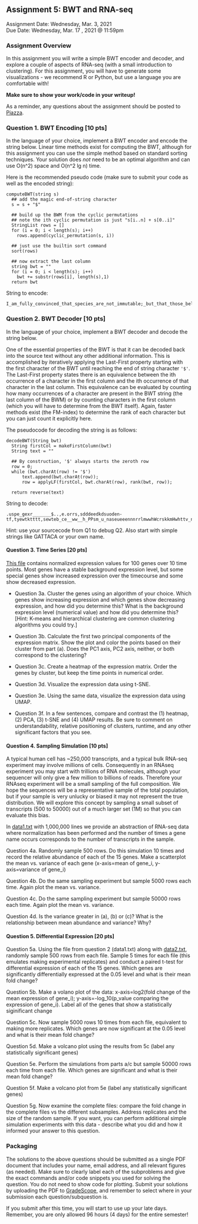 ## Assignment 5: BWT and RNA-seq
Assignment Date: Wednesday, Mar. 3, 2021 <br>
Due Date: Wednesday, Mar. 17 , 2021 @ 11:59pm <br>

### Assignment Overview

In this assignment you will write a simple BWT encoder and decoder, and explore a couple of aspects of RNA-seq (with a small introduction to clustering). For this assignment, you will have to generate some visualizations - we recommend R or Python, but use a language you are comfortable with! 

 **Make sure to show your work/code in your writeup!**

As a reminder, any questions about the assignment should be posted to [Piazza](https://piazza.com/class/kkbggatvarnj0).

### Question 1. BWT Encoding [10 pts]

In the language of your choice, implement a BWT encoder and encode the string below. Linear time methods exist for computing the BWT, although for this assignment you can use the simple method based on standard sorting techniques. Your solution does *not* need to be an optimal algorithm and can use O(n^2) space and O(n^2 lg n) time. 

Here is the recommended pseudo code (make sure to submit your code as well as the encoded string):

```
computeBWT(string s)
  ## add the magic end-of-string character
  s = s + "$"
 
  ## build up the BWM from the cyclic permutations
  ## note the ith cyclic permutation is just "s[i..n] + s[0..i]"
  StringList rows = []
  for (i = 0; i < length(s); i++)
    rows.append(cyclic_permutation(s, i))

  ## just use the builtin sort command
  sort(rows)

  ## now extract the last column
  string bwt = ""
  for (i = 0; i < length(s); i++)
    bwt += substr(rows[i], length(s),1)
  return bwt
```

String to encode:
```
I_am_fully_convinced_that_species_are_not_immutable;_but_that_those_belonging_to_what_are_called_the_same_genera_are_lineal_descendants_of_some_other_and_generally_extinct_species,_in_the_same_manner_as_the_acknowledged_varieties_of_any_one_species_are_the_descendants_of_that_species._Furthermore,_I_am_convinced_that_natural_selection_has_been_the_most_important,_but_not_the_exclusive,_means_of_modification.
```


### Question 2. BWT Decoder [10 pts]

In the language of your choice, implement a BWT decoder and decode the string below. 

One of the essential properties of the BWT is that it can be decoded back into the source text without any other additional information. This is accomplished by iteratively applying the Last-First property starting with the first character of the BWT until reaching the end of string character `'$'`. The Last-First property states there is an equivalence between the ith occurrence of a character in the first column and the ith occurrence of that character in the last column. This equivalence can be evaluated by counting how many occurrences of a character are present in the BWT string (the last column of the BWM) or by counting characters in the first column (which you will have to determine from the BWT itself). Again, faster methods exist (the FM-index) to determine the rank of each character but you can just count it explicitly here.

The pseudocode for decoding the string is as follows:

```
decodeBWT(String bwt) 
  String firstCol = makeFirstColumn(bwt)
  String text = ""
  
  ## By construction, '$' always starts the zeroth row
  row = 0;
  while (bwt.charAt(row) != '$')
      text.append(bwt.charAt(row));
      row = applyLF(firstCol, bwt.charAt(row), rank(bwt, row));
  
  return reverse(text)
```

String to decode:
```
.uspe_gexr_______$..,e.orrs,sdddeedkdsuoden-tf,tyewtktttt,sewteb_ce__ww__h_PPsm_u_naseueeennnrrlmwwhWcrskkmHwhttv_no_nnwttzKt_l_ocoo_be___aaaooaAakiiooett_oooi_sslllfyyD__uouuueceetenagan___rru_aasanIiatt__c__saacooor_ootjeae______ir__a
```

Hint: use your sourcecode from Q1 to debug Q2. Also start with simple strings like GATTACA or your own name.

#### Question 3. Time Series [20 pts]

[This file](http://schatz-lab.org/teaching/exercises/rnaseq/rnaseq.1.expression/expression.txt) contains normalized expression
values for 100 genes over 10 time points. Most genes have a stable background expression level, but some special genes show increased
expression over the timecourse and some show decreased expression.

- Question 3a. Cluster the genes using an algorithm of your choice. Which genes show increasing expression and which genes show decreasing expression,
and how did you determine this? What is the background expression level (numerical value) and how did you determine this?
[Hint: K-means and hierarchical clustering are common clustering algorithms you could try.]

- Question 3b. Calculate the first two principal components of the expression matrix. Show the plot and color the points based on their cluster from part (a). Does the PC1 axis, PC2 axis, neither, or both correspond to the clustering?

- Question 3c. Create a heatmap of the expression matrix. Order the genes by cluster, but keep the time points in numerical order.

- Question 3d. Visualize the expression data using t-SNE.

- Question 3e. Using the same data, visualize the expression data using UMAP.

- Question 3f. In a few sentences, compare and contrast the (1) heatmap, (2) PCA, (3) t-SNE and (4) UMAP results. Be sure to comment on understandability, relative positioning of clusters,
  runtime, and any other significant factors that you see.


#### Question 4. Sampling Simulation [10 pts]

A typical human cell has ~250,000 transcripts, and a typical bulk RNA-seq experiment may involve millions of cells. Consequently
in an RNAseq experiment you may start with trillions of RNA molecules, although your sequencer will only give a few million to billions of reads. 
Therefore your RNAseq experiment will be a small sampling of the full composition. We hope the sequences will be a representative
sample of the total population, but if your sample is very unlucky or biased it may not represent the true distribution. We will explore
this concept by sampling a small subset of transcripts (500 to 50000) out of a much larger set (1M) so that you can evaluate this bias.

In [data1.txt](data1.txt) with 1,000,000 lines we provide an abstraction of RNA-seq data where normalization has been performed and 
the number of times a gene name occurs corresponds to the number of transcripts in the sample.

Question 4a. Randomly sample 500 rows. Do this simulation 10 times and record the relative abundance of each of the 15 genes. Make a scatterplot the mean vs. variance of each gene (x-axis=mean of gene_i, y-axis=variance of gene_i)

Question 4b. Do the same sampling experiment but sample 5000 rows each time. Again plot the mean vs. variance.

Question 4c. Do the same sampling experiment but sample 50000 rows each time. Again plot the mean vs. variance.

Question 4d. Is the variance greater in (a), (b) or (c)? What is the relationship between mean abundance and variance? Why?


#### Question 5. Differential Expression [20 pts]

Question 5a. Using the file from question 2 (data1.txt) along with [data2.txt](data2.txt), randomly sample 500 rows from each file. 
Sample 5 times for each file (this emulates making experimental replicates) and conduct a paired t-test for 
differential expression of each of the 15 genes. Which genes are significantly differentially expressed at the 0.05 level and what is their mean fold change?

Question 5b. Make a volano plot of the data: x-axis=log2(fold change of the mean expression of gene_i); y-axis=-log_10(p_value comparing the expression of gene_i). Label all of the genes that show a statistically siginificant change

Question 5c. Now sample 5000 rows 10 times from each file, equivalent to making more replicates. Which genes are now significant at the 0.05 level and what is their mean fold change?

Question 5d. Make a volcano plot using the results from 5c (label any statistically significant genes)

Question 5e. Perform the simulations from parts a/c but sample 50000 rows each time from each file. Which genes are significant and what is their mean fold change? 

Question 5f. Make a volcano plot from 5e (label any statistically significant genes)

Question 5g. Now examine the complete files: compare the fold change in the complete files vs the different subsamples. Address replicates and the size of the random sample. If you want, you can perform additional simple simulation experiments with this data - describe what you did and how it informed your answer to this question.


### Packaging

The solutions to the above questions should be submitted as a single PDF document that includes your name, email address, and all relevant figures (as needed). Make sure to clearly label each of the subproblems and give the exact commands and/or code snippets you used for solving the question. You do not need to show code for plotting. Submit your solutions by uploading the PDF to [GradeScope](https://www.gradescope.com/courses/236625), and remember to select where in your submission each question/subquestion is.

If you submit after this time, you will start to use up your late days. Remember, you are only allowed 96 hours (4 days) for the entire semester!